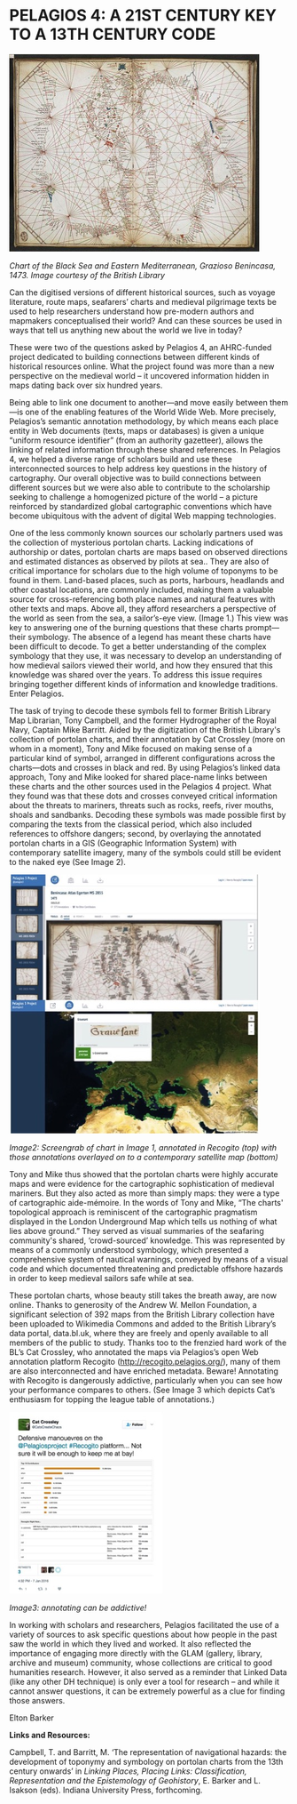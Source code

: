 # PELAGIOS 4: A 21ST CENTURY KEY TO A 13TH CENTURY CODE

![Image1](Images/Pelagios_Image1.jpg)

_Chart of the Black Sea and Eastern Mediterranean,
Grazioso Benincasa, 1473.  Image courtesy of the British Library_

Can the digitised versions of different historical sources, such as voyage literature, route maps, seafarers’ charts and medieval pilgrimage texts be used to help researchers understand how pre-modern authors and mapmakers conceptualised their world? And can these sources be used in ways that tell us anything new about the world we live in today? 

These were two of the questions asked by Pelagios 4, an AHRC-funded project dedicated to building connections between different kinds of historical resources online. What the project found was more than a new perspective on the medieval world – it uncovered information hidden in maps dating back over six hundred years. 

Being able to link one document to another—and move easily between them—is one of the enabling features of the World Wide Web. More precisely, Pelagios’s semantic annotation methodology, by which means each place entity in Web documents (texts, maps or databases) is given a unique “uniform resource identifier” (from an authority gazetteer), allows the linking of related information through these shared references. In Pelagios 4, we helped a diverse range of scholars build and use these interconnected sources to help address key questions in the history of cartography. Our overall objective was to build connections between different sources but we were also able to contribute to the scholarship seeking to challenge a homogenized picture of the world – a picture reinforced by standardized global cartographic conventions which have become ubiquitous with the advent of digital Web mapping technologies. 

One of the less commonly known sources our scholarly partners used was the collection of mysterious portolan charts. Lacking indications of authorship or dates, portolan charts are maps based on observed directions and estimated distances as observed by pilots at sea.. They are also of critical importance for scholars due to the high volume of toponyms to be found in them. Land-based places, such as ports, harbours, headlands and other coastal locations, are commonly included, making them a valuable source for cross-referencing both place names and natural features with other texts and maps. Above all, they afford researchers a perspective of the world as seen from the sea, a sailor’s-eye view. (Image 1.) This view was key to answering one of the burning questions that these charts prompt—their symbology. The absence of a legend has meant these charts have been difficult to decode. To get a better understanding of the complex symbology that they use, it was necessary to develop an understanding of how medieval sailors viewed their world, and how they ensured that this knowledge was shared over the years. To address this issue requires bringing together different kinds of information and knowledge traditions. Enter Pelagios.

The task of trying to decode these symbols fell to former British Library Map Librarian, Tony Campbell, and the former Hydrographer of the Royal Navy, Captain Mike Barritt. Aided by the digitization of the British Library's collection of portolan charts, and their annotation by Cat Crossley (more on whom in a moment), Tony and Mike focused on making sense of a particular kind of symbol, arranged in different configurations across the charts—dots and crosses in black and red. By using Pelagios’s linked data approach, Tony and Mike looked for shared place-name links between these charts and the other sources used in the Pelagios 4 project. What they found was that these dots and crosses conveyed critical information about the threats to mariners, threats such as rocks, reefs, river mouths, shoals and sandbanks. Decoding these symbols was made possible first by comparing the texts from the classical period, which also included references to offshore dangers; second, by overlaying the annotated portolan charts in a GIS (Geographic Information System) with contemporary satellite imagery, many of the symbols could still be evident to the naked eye (See Image 2).

![Image2](Images/Pelagios_Image2.jpg)

_Image2: Screengrab of chart in Image 1, annotated in Recogito (top) with those annotations overlayed on to a contemporary satellite map (bottom)_

Tony and Mike thus showed that the portolan charts were highly accurate maps and were evidence for the cartographic sophistication of medieval mariners. But they also acted as more than simply maps: they were a type of cartographic aide-mémoire. In the words of Tony and Mike, “The charts' topological approach is reminiscent of the cartographic pragmatism displayed in the London Underground Map which tells us nothing of what lies above ground.” They served as visual summaries of the seafaring community's shared, ‘crowd-sourced’ knowledge. This was represented by means of a commonly understood symbology, which presented a comprehensive system of nautical warnings, conveyed by means of a visual code and which documented threatening and predictable offshore hazards in order to keep medieval sailors safe while at sea. 

These portolan charts, whose beauty still takes the breath away, are now online. Thanks to generosity of the Andrew W. Mellon Foundation, a significant selection of 392 maps from the British Library collection have been uploaded to Wikimedia Commons and added to the British Library’s data portal, data.bl.uk, where they are freely and openly available to all members of the public to study. Thanks too to the frenzied hard work of the BL’s Cat Crossley, who annotated the maps via Pelagios’s open Web annotation platform Recogito (http://recogito.pelagios.org/), many of them are also interconnected and have enriched metadata. Beware! Annotating with Recogito is dangerously addictive, particularly when you can see how your performance compares to others. (See Image 3 which depicts Cat’s enthusiasm for topping the league table of annotations.)

![Image3](Images/Pelagios_Image3.jpg)

_Image3: annotating can be addictive!_

In working with scholars and researchers, Pelagios facilitated the use of a variety of sources to ask specific questions about how people in the past saw the world in which they lived and worked. It also reflected the importance of engaging more directly with the GLAM (gallery, library, archive and museum) community, whose collections are critical to good humanities research. However, it also served as a reminder that Linked Data (like any other DH technique) is only ever a tool for research – and while it cannot answer questions, it can be extremely powerful as a clue for finding those answers. 

Elton Barker

**Links and Resources:**

Campbell, T. and Barritt, M. ‘The representation of navigational hazards: the development of toponymy and symbology on portolan charts from the 13th century onwards’ in _Linking Places, Placing Links: Classification, Representation and the Epistemology of Geohistory_, E. Barker and L. Isakson (eds). Indiana University Press, forthcoming. 
